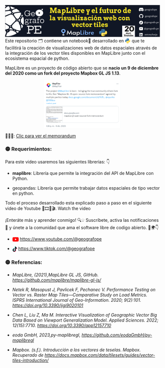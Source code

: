<img src= 'img/banner.jpg'/>
Este repositorio 🗂️ contiene un notebook📜 desarrollado en <img src ='https://raw.githubusercontent.com/geografope/recursos/main/python.svg' width=18 align='center'> que te facilitirá la creación de visualizaciones web de datos espaciales através de la integración de los vector tiles disponibles en MapLibre junto con el ecosistema espacial de python.

MapLibre es un proyecto de código abierto que se **nacio un 9 de diciembre del 2020 como un fork del proyecto Mapbox GL JS 1.13**.

<center>
<img src='img/born.png' width=250>
</center>

📝📃🛑: [Clic para ver el memorandum](https://docs.google.com/document/d/1UB8VJ6_vMD9Zxfem7cunwa_G-hXo_ZRY1IeF5iGlh4w/view
)

### 🟡 Requerimientos: 
Para este video usaremos las siguientes librerias: 👇

- **maplibre**: Librería que permite la integración del API de MapLibre con Python.

- geopandas: Librería que permite trabajar datos espaciales de tipo vector en python.

Todo el proceso desarrollado esta explicado paso a paso en el siguiente video de Youtube 🔴🎞️🎥🎬. Watch the video

¡Enteráte más y aprender conmigo! 🔍💡 Suscríbete, activa las notificaciones 🔔 y únete a la comunidad que ama el software libre de codigo abierto. 🌟🌍👇

<!---
[![Watch the video](https://img.youtube.com/vi/L0g2Zjio6Wk/0.jpg)](https://youtu.be/L0g2Zjio6Wk?si=1sdgsVWDp2r4qAQP)
--->

- <img src='https://raw.githubusercontent.com/geografope/recursos/d7be118ef25f46cb6f748d623012bcc9c8e76db6/youtube.svg' width=20 align='center'> https://www.youtube.com/@geografope

- <img src='https://raw.githubusercontent.com/geografope/recursos/d7be118ef25f46cb6f748d623012bcc9c8e76db6/tiktok.svg' width=15 align='center'> https://www.tiktok.com/@geografope


### 🟡 Referencias:
- *MapLibre, (2021),MapLibre GL JS, GitHub. https://github.com/maplibre/maplibre-gl-js/*

- *Netek R, Masopust J, Pavlicek F, Pechanec V. Performance Testing on Vector vs. Raster Map Tiles—Comparative Study on Load Metrics. ISPRS International Journal of Geo-Information. 2020; 9(2):101. https://doi.org/10.3390/ijgi9020101*

- *Chen L, Liu Z, Ma M. Interactive Visualization of Geographic Vector Big Data Based on Viewport Generalization Model. Applied Sciences. 2022; 12(15):7710. https://doi.org/10.3390/app12157710*

- *eoda GmbH, 2023,py-maplibregl, https://github.com/eodaGmbH/py-maplibregl*

- *Mapbox. (s.f.). Introducción a los vectores de teselas. Mapbox. Recuperado de https://docs.mapbox.com/data/tilesets/guides/vector-tiles-introduction/*
